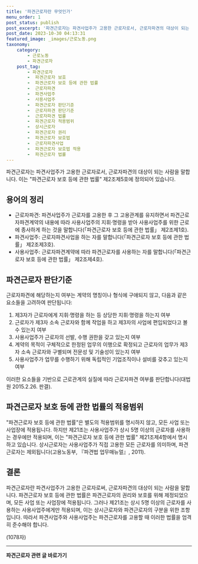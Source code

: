 ```yaml
---
title: '파견근로자란 무엇인가'
menu_order: 1
post_status: publish
post_excerpt: '파견근로자는 파견사업주가 고용한 근로자로서, 근로자파견의 대상이 되는 사람을 말합니다. 이는  파견근로자 보호 등에 관한 법률  제2조제5호에 정의되어 있습니다.'
post_date: 2023-10-30 04:13:31
featured_image: _images/근로노동.png
taxonomy:
    category:
        - 근로노동
        - 파견근로자
    post_tag:
        - 파견근로자
        -  파견근로자 보호
        -  파견근로자 보호 등에 관한 법률
        -  근로자파견
        -  파견사업주
        -  사용사업주
        -  파견근로자 판단기준
        -  근로자파견 판단기준
        -  근로자파견 법률
        -  파견근로자 적용범위
        -  상시근로자
        -  파견근로자 권리
        -  파견근로자 보호법
        -  근로자파견사업
        -  파견근로자 보호법 적용
        -  파견근로자 법률
---
```



파견근로자는 파견사업주가 고용한 근로자로서, 근로자파견의 대상이 되는 사람을 말합니다. 이는 "파견근로자 보호 등에 관한 법률" 제2조제5호에 정의되어 있습니다.

## 용어의 정리

- 근로자파견: 파견사업주가 근로자를 고용한 후 그 고용관계를 유지하면서 파견근로자파견계약의 내용에 따라 사용사업주의 지휘·명령을 받아 사용사업주를 위한 근로에 종사하게 하는 것을 말합니다(「파견근로자 보호 등에 관한 법률」 제2조제1호).
- 파견사업주: 근로자파견사업을 하는 자를 말합니다(「파견근로자 보호 등에 관한 법률」 제2조제3호).
- 사용사업주: 근로자파견계약에 따라 파견근로자를 사용하는 자를 말합니다(「파견근로자 보호 등에 관한 법률」 제2조제4호).

## 파견근로자 판단기준

근로자파견에 해당하는지 여부는 계약의 명칭이나 형식에 구애되지 않고, 다음과 같은 요소들을 고려하여 판단됩니다:
1. 제3자가 근로자에게 지휘·명령을 하는 등 상당한 지휘·명령을 하는지 여부
2. 근로자가 제3자 소속 근로자와 함께 작업을 하고 제3자의 사업에 편입되었다고 볼 수 있는지 여부
3. 사용사업주가 근로자의 선발, 수행 권한을 갖고 있는지 여부
4. 계약의 목적이 구체적으로 한정된 업무의 이행으로 확정되고 근로자의 업무가 제3자 소속 근로자와 구별되며 전문성 및 기술성이 있는지 여부
5. 사용사업주가 업무를 수행하기 위해 독립적인 기업조직이나 설비를 갖추고 있는지 여부

이러한 요소들을 기반으로 근로관계의 실질에 따라 근로자파견 여부를 판단합니다(대법원 2015.2.26. 판결).

## 파견근로자 보호 등에 관한 법률의 적용범위

"파견근로자 보호 등에 관한 법률"은 별도의 적용범위를 명시하지 않고, 모든 사업 또는 사업장에 적용됩니다. 하지만 제21조는 사용사업주가 상시 5명 이상의 근로자를 사용하는 경우에만 적용되며, 이는 "파견근로자 보호 등에 관한 법률" 제21조제4항에서 명시하고 있습니다. 상시근로자는 사용사업주가 직접 고용한 모든 근로자를 의미하며, 파견근로자는 제외됩니다(고용노동부, 『파견법 업무매뉴얼』, 2011).

## 결론

파견근로자란 파견사업주가 고용한 근로자로써, 근로자파견의 대상이 되는 사람을 말합니다. 파견근로자 보호 등에 관한 법률은 파견근로자의 권리와 보호를 위해 제정되었으며, 모든 사업 또는 사업장에 적용됩니다. 그러나 제21조는 상시 5명 이상의 근로자를 사용하는 사용사업주에게만 적용되며, 이는 상시근로자와 파견근로자의 구분을 위한 조항입니다. 따라서 파견사업주와 사용사업주는 파견근로자를 고용할 때 이러한 법률을 엄격히 준수해야 합니다.

(1078자)
<!-- wp:separator -->
<hr class="wp-block-separator has-alpha-channel-opacity"/>
<!-- /wp:separator -->

<!-- wp:group {"backgroundColor":"base","layout":{"type":"constrained"}} -->
<div class="wp-block-group has-base-background-color has-background"><!-- wp:paragraph {"align":"center","fontSize":"medium"} -->
<p class="has-text-align-center has-large-font-size"><strong>파견근로자 관련 글 바로가기</strong></p>
<!-- /wp:paragraph -->


<!-- wp:latest-posts
{"categories":[{"id":12664,"count":19,"description":"","link":"https://uknowlaw.com/category/%ed%8c%8c%ea%b2%ac%ea%b7%bc%eb%a1%9c%ec%9e%90/","name":"파견근로자","slug":"파견근로자","taxonomy":"category","parent":0,"meta":[],"_links":{"self":[{"href":"https://uknowlaw.com/wp-json/wp/v2/categories/12664"}],"collection":[{"href":"https://uknowlaw.com/wp-json/wp/v2/categories"}],"about":[{"href":"https://uknowlaw.com/wp-json/wp/v2/taxonomies/category"}],"wp:post_type":[{"href":"https://uknowlaw.com/wp-json/wp/v2/posts?categories=12664"}],"curies":[{"name":"wp","href":"https://api.w.org/{rel}","templated":true}]}}],"postsToShow":100,"excerptLength":28,"postLayout":"grid","columns":2,"featuredImageAlign":"left","featuredImageSizeSlug":"large","fontSize":"small"} /--></div>
<!-- /wp:group -->